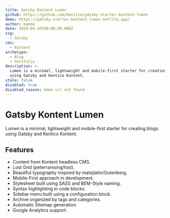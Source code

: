 ```yaml
---
title: Gatsby Kontent Lumen
github: https://github.com/Kentico/gatsby-starter-kontent-lumen
demo: https://gatsby-starter-kontent-lumen.netlify.app/
author: makma
date: 2020-04-30T00:00:00.000Z
ssg:
  - Gatsby
cms:
  - Kontent
archetype:
  - Blog
  - Portfolio
description: >-
  Lumen is a minimal, lightweight and mobile-first starter for creating blogs
  using Gatsby and Kentico Kontent.
stale: false
disabled: true
disabled_reason: demo url not found
---
```


# Gatsby Kontent Lumen

Lumen is a minimal, lightweight and mobile-first starter for creating blogs using Gatsby and Kentico Kontent.

## Features

* Content from Kontent headless CMS.
* Lost Grid (peterramsing/lost).
* Beautiful typography inspired by matejlatin/Gutenberg.
* Mobile-First approach in development.
* Stylesheet built using SASS and BEM-Style naming.
* Syntax highlighting in code blocks.
* Sidebar menu built using a configuration block.
* Archive organized by tags and categories.
* Automatic Sitemap generation.
* Google Analytics support.
